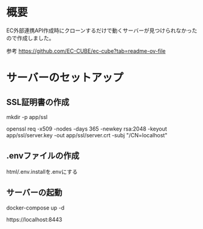 # 概要

EC外部連携API作成時にクローンするだけで動くサーバーが見つけられなかったので作成しました。

参考
https://github.com/EC-CUBE/ec-cube?tab=readme-ov-file

# サーバーのセットアップ

## SSL証明書の作成

mkdir -p app/ssl

openssl req -x509 -nodes -days 365 -newkey rsa:2048 -keyout app/ssl/server.key -out app/ssl/server.crt -subj "/CN=localhost"

## .envファイルの作成
html/.env.installを.envにする

## サーバーの起動
docker-compose up -d

https://localhost:8443
